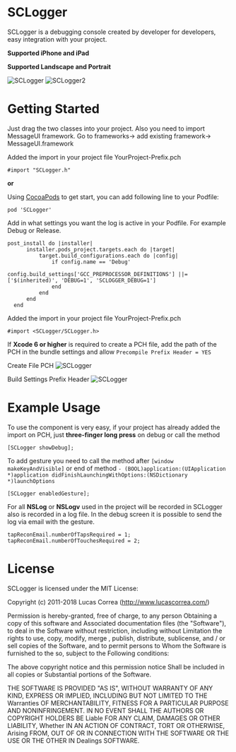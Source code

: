 SCLogger
========

SCLogger is a debugging console created by developer for developers, easy integration with your project.

**Supported iPhone and iPad**

**Supported Landscape and Portrait**

![SCLogger](http://www.lucascorrea.com/images/SCLoggerDemo1.gif)
![SCLogger2](http://www.lucascorrea.com/images/SCLoggerDemo2.gif)


Getting Started
=================
Just drag the two classes into your project. Also you need to import MessageUI framework. Go to frameworks-> add existing framework-> MessageUI.framework

Added the import in your project file YourProject-Prefix.pch

    #import "SCLogger.h"

**or**

Using [CocoaPods](http://cocoapods.org) to get start, you can add following line to your Podfile:

    pod 'SCLogger'

Add in what settings you want the log is active in your Podfile.
For example Debug or Release.

    post_install do |installer|
          installer.pods_project.targets.each do |target|
              target.build_configurations.each do |config|
                  if config.name == 'Debug'
                      config.build_settings['GCC_PREPROCESSOR_DEFINITIONS'] ||= ['$(inherited)', 'DEBUG=1', 'SCLOGGER_DEBUG=1']
                  end
              end
          end
      end


Added the import in your project file YourProject-Prefix.pch

    #import <SCLogger/SCLogger.h>

If **Xcode 6 or higher** is required to create a PCH file, add the path of the PCH in the bundle settings and allow `Precompile Prefix Header = YES`

Create File PCH
![SCLogger](http://www.lucascorrea.com/images/sclogger_create_pch.png)

Build Settings Prefix Header
![SCLogger](http://www.lucascorrea.com/images/sclogger_prefix_header_config.png)

Example Usage
=============

To use the component is very easy, if your project has already added the import on PCH, just **three-finger long press** on debug or call the method

    [SCLogger showDebug];

To add gesture you need to call the method after `[window makeKeyAndVisible]` or end of method `- (BOOL)application:(UIApplication *)application didFinishLaunchingWithOptions:(NSDictionary *)launchOptions`

    [SCLogger enabledGesture];
    
For all **NSLog** or **NSLogv** used in the project will be recorded in SCLogger also is recorded in a log file.
In the debug screen it is possible to send the log via email with the gesture.

    tapReconEmail.numberOfTapsRequired = 1;
    tapReconEmail.numberOfTouchesRequired = 2;


License
=============

SCLogger is licensed under the MIT License:

Copyright (c) 2011-2018 Lucas Correa (http://www.lucascorrea.com/)

Permission is hereby-granted, free of charge, to any person Obtaining a copy of this software and Associated documentation files (the "Software"), to deal in the Software without restriction, including without Limitation the rights to use, copy, modify, merge , publish, distribute, sublicense, and / or sell copies of the Software, and to permit persons to Whom the Software is furnished to the so, subject to the Following conditions:

The above copyright notice and this permission notice Shall be included in all copies or Substantial portions of the Software.

THE SOFTWARE IS PROVIDED "AS IS", WITHOUT WARRANTY OF ANY KIND, EXPRESS OR IMPLIED, INCLUDING BUT NOT LIMITED TO THE Warranties OF MERCHANTABILITY, FITNESS FOR A PARTICULAR PURPOSE AND NONINFRINGEMENT. IN NO EVENT SHALL THE AUTHORS OR COPYRIGHT HOLDERS BE Liable FOR ANY CLAIM, DAMAGES OR OTHER LIABILITY, Whether IN AN ACTION OF CONTRACT, TORT OR OTHERWISE, Arising FROM, OUT OF OR IN CONNECTION WITH THE SOFTWARE OR THE USE OR THE OTHER IN Dealings SOFTWARE.
